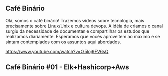 ## Café Binário
Olá, somos o café binário!
Trazemos vídeos sobre tecnologia, mais precisamente sobre Linux/Unix e cultura devops.
A idéia de criamos o canal surgiu da necessidade de documentar e compartilhar os estudos que realizamos diariamente.
Esperamos que vocês aproveitem ao máximo e se sintam contemplados com os assuntos aqui abordados. 

https://www.youtube.com/watch?v=O5loj9FV6sQ

## Café Binário #01 - Elk+Hashicorp+Aws

